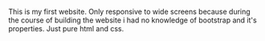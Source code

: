 This is my first website. Only responsive to wide screens because during the course of building the website i had no knowledge of bootstrap and it's properties. Just pure html and css.
